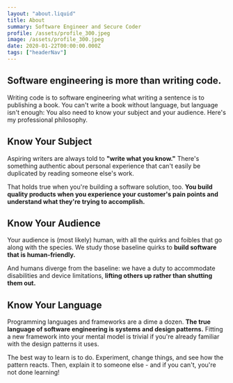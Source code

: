 ```yaml
---
layout: "about.liquid"
title: About
summary: Software Engineer and Secure Coder
profile: /assets/profile_300.jpeg
image: /assets/profile_300.jpeg
date: 2020-01-22T00:00:00.000Z
tags: ["headerNav"]
---
```


## Software engineering is more than writing code.

Writing code is to software engineering what writing a sentence is to publishing a book. You can't write a book without language, but language isn't enough: You also need to know your subject and your audience. Here's my professional philosophy.

## Know Your Subject

Aspiring writers are always told to **"write what you know."** There's something authentic about personal experience that can't easily be duplicated by reading someone else's work.

That holds true when you're building a software solution, too. **You build quality products when you experience your customer's pain points and understand what they're trying to accomplish.**

## Know Your Audience

Your audience is (most likely) human, with all the quirks and foibles that go along with the species. We study those baseline quirks to **build software that is human-friendly.** 

And humans diverge from the baseline: we have a duty to accommodate disabilities and device limitations, **lifting others up rather than shutting them out.**

## Know Your Language

Programming languages and frameworks are a dime a dozen. **The true language of software engineering is systems and design patterns.** Fitting a new framework into your mental model is trivial if you're already familiar with the design patterns it uses.

The best way to learn is to do. Experiment, change things, and see how the pattern reacts. Then, explain it to someone else - and if you can't, you're not done learning!

